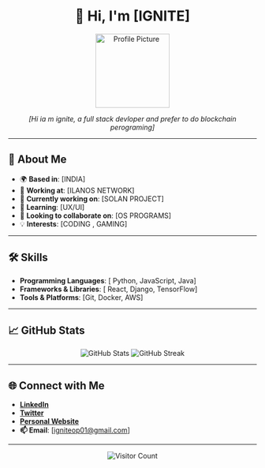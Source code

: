 <h1 align="center">👋 Hi, I'm [IGNITE]</h1>

<p align="center">
  <img src="![photo_6321265074945244839_c](https://github.com/user-attachments/assets/5d9b8758-71d0-40e2-8dec-cb2597d0a906)
" alt="Profile Picture" width="150">
</p>

<p align="center">
  <em>[Hi ia m ignite, a full stack devloper and prefer to do blockchain perograming]</em>
</p>

---

## 🌟 About Me

- 🌍 **Based in**: [INDIA]
- 💼 **Working at**: [ILANOS NETWORK]
- 🔭 **Currently working on**: [SOLAN PROJECT]
- 🌱 **Learning**: [UX/UI]
- 👯 **Looking to collaborate on**: [OS PROGRAMS]
- 💡 **Interests**: [CODING , GAMING]

---

## 🛠️ Skills

- **Programming Languages**: [ Python, JavaScript, Java]
- **Frameworks & Libraries**: [ React, Django, TensorFlow]
- **Tools & Platforms**: [Git, Docker, AWS]

---

## 📈 GitHub Stats

<p align="center">
  <img src="https://github-readme-stats.vercel.app/api?username=ChrisTitusTech&show_icons=true&theme=radical" alt="GitHub Stats">
  <img src="https://github-readme-streak-stats.herokuapp.com/?user=ChrisTitusTech&theme=dark" alt="GitHub Streak">
</p>

---

## 🌐 Connect with Me

- **[LinkedIn](https://linkedin.com/in/?)**  
- **[Twitter](https://twitter.com/?)**  
- **[Personal Website](https://igniteop.com)**  
- **📫 Email**: [igniteop01@gmail.com]

---

<p align="center">
  <img src="https://visitor-badge.laobi.icu/badge?page_id=yourusername.yourusername" alt="Visitor Count">
</p>
